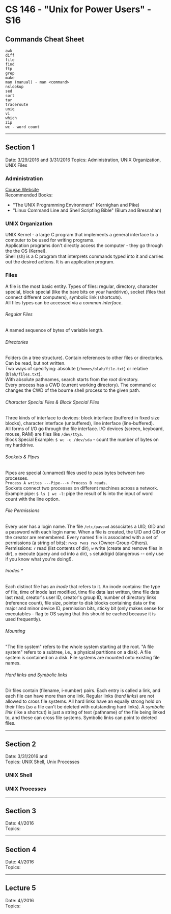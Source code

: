 CS 146 - "Unix for Power Users" - S16
======================================================================
## Commands Cheat Sheet
```
awk
diff
file
find
ftp
grep
make
man (manual) - man <command>
nslookup
sed
sort
tar
traceroute
uniq
vi
which
zip
wc - word count

```
----------------------------------------------------------------------
## Section 1
Date: 3/29/2016 and 3/31/2016
Topics: Administration, UNIX Organization, UNIX Files

### Administration
[Course Website](http://www.ics.uci.edu/~wayne/courses/cs146/)  
Recommended Books:
* "The UNIX Programming Environment"
(Kernighan and Pike)  
* "Linux Command Line and Shell Scripting Bible" (Blum and Bresnahan)  

### UNIX Organization
UNIX Kernel - a large C program that implements a
general interface to a computer to be used for writing programs.  
Application programs don't directly access the computer - they go
through the the OS (Kernel).  
Shell (sh) is a C program that interprets commands typed into it and
carries out the desired actions. It is an application program.  

### Files
A file is the most basic entity.
Types of files: regular, directory, character special, block special
 (like the bare bits on your harddrive), socket
 (files that connect different computers), symbolic link (shortcuts).  
All files types can be accessed via a *common interface*.  

###### Regular Files
A named sequence of bytes of variable length.

###### Directories
Folders (in a tree structure). Contain references to other files or
directories.
Can be read, but not written.  
Two ways of specifying: absolute (`/homes/blah/file.txt`) or
relative (`blah/files.txt`).  
With absolute pathnames, search starts from the *root* directory.  
Every process has a CWD (current working directory). The command `cd`
changes the CWD of the bourne shell process to the given path.  

###### Character Special Files & Block Special Files
Three kinds of interface to devices: block interface (buffered in fixed size blocks), character interface (unbuffered), line interface (line-buffered).  
All forms of I/O go through the file interface. I/O devices
(screen, keyboard, mouse, RAM) are files like `/dev/ttya`.  
Block Special Example: `$ wc -c /dev/sda` - count the number of bytes
 on my harddrive.  

###### Sockets & Pipes
Pipes are special (unnamed) files used to pass bytes between two processes.  
`Process A writes ---Pipe---> Process B reads.`  
Sockets connect two processes on different machines across a network.
Example pipe: `$ ls | wc -l`: pipe the result of ls into the input of word count with the line option.

###### File Permissions
Every user has a login name. The file `/etc/passwd` associates a UID, GID and a password with each login name. When a file is created, the UID and GID or the creator are remembered. Every named file is associated with a set of permissions (a string of bits): `rwxs rwxs rwx` (Owner-Group-Others).  
Permissions: `r` read (list contents of dir), `w` write (create and remove files in dir), `x` execute (query and cd into a dir), `s` setuid/gid (dangerous -- only use if you know what you're doing!).  

###### Inodes *
Each distinct file has an *inode* that refers to it.
An inode contains: the type of file, time of inode last modified, time file data last written, time file data last read, creator's user ID, creator's group ID, number of directory links (reference count), file size, pointer to disk blocks containing data or the major and minor device ID, permission bits, sticky bit (only makes sense for executables - flag to OS saying that this should be cached because it is used frequently).

###### Mounting
"The file system" refers to the whole system starting at the root. "A file system" refers to a subtree, i.e., a physical partitions on a disk).
A file system is contained on a disk. File systems are mounted onto existing file names.

###### Hard links and Symbolic links
Dir files contain (filename, i-number) pairs. Each entry is called a link, and each file can have more than one link. Regular links (*hard links*) are not allowed to cross file systems. All hard links have an equally strong hold on their files (so a file can't be deleted with outstanding hard links). A *symbolic link* (like a shortcut) is just a string of text (pathname) of the file being linked to, and these can cross file systems. Symbolic links can point to deleted files.

----------------------------------------------------------------------
## Section 2
Date: 3/31/2016 and    
Topics: UNIX Shell, Unix Processes  

### UNIX Shell

### UNIX Processes

----------------------------------------------------------------------
## Section 3
Date: 4//2016  
Topics:

----------------------------------------------------------------------
## Section 4
Date: 4//2016  
Topics:

----------------------------------------------------------------------
## Lecture 5
Date: 4//2016  
Topics:
